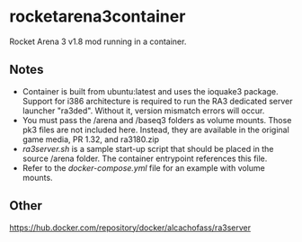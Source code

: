 # rocketarena3container
Rocket Arena 3 v1.8 mod running in a container. 

## Notes
- Container is built from ubuntu:latest and uses the ioquake3 package. Support for i386 architecture is required to run the RA3 dedicated server launcher "ra3ded". Without it, version mismatch errors will occur.
- You must pass the /arena and /baseq3 folders as volume mounts. Those pk3 files are not included here. Instead, they are available in the original game media, PR 1.32, and ra3180.zip 
- _ra3server.sh_ is a sample start-up script that should be placed in the source /arena folder. The container entrypoint references this file. 
- Refer to the _docker-compose.yml_ file for an example with volume mounts. 

## Other
https://hub.docker.com/repository/docker/alcachofass/ra3server
